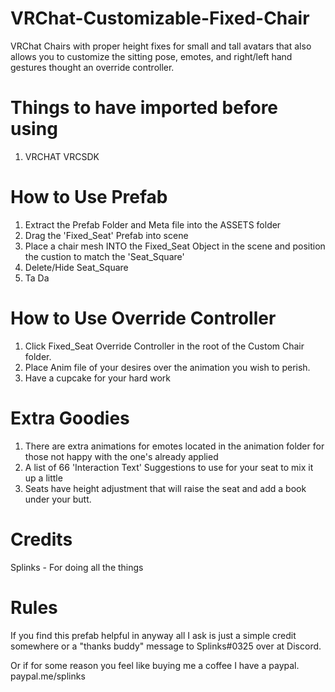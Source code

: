 # VRChat-Customizable-Fixed-Chair
VRChat Chairs with proper height fixes for small and tall avatars that also allows you to customize the sitting pose, emotes, and right/left hand gestures thought an override controller.


# Things to have imported before using
1. VRCHAT VRCSDK


# How to Use Prefab
1. Extract the Prefab Folder and Meta file into the ASSETS folder
2. Drag the 'Fixed_Seat' Prefab into scene
3. Place a chair mesh INTO the Fixed_Seat Object in the scene and position the custion to match the 'Seat_Square'
4. Delete/Hide Seat_Square
3. Ta Da


# How to Use Override Controller
1. Click Fixed_Seat Override Controller in the root of the Custom Chair folder.
2. Place Anim file of your desires over the animation you wish to perish.
3. Have a cupcake for your hard work


# Extra Goodies
1. There are extra animations for emotes located in the animation folder for those not happy with the one's already applied
2. A list of 66 'Interaction Text' Suggestions to use for your seat to mix it up a little
3. Seats have height adjustment that will raise the seat and add a book under your butt.


# Credits
Splinks 	- For doing all the things


# Rules
If you find this prefab helpful in anyway all I ask is just a simple credit somewhere or a "thanks buddy" message to Splinks#0325 over at Discord. 

Or if for some reason you feel like buying me a coffee I have a paypal. 
paypal.me/splinks
